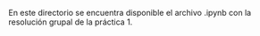En este directorio se encuentra disponible el archivo .ipynb con la resolución grupal de la práctica 1.
